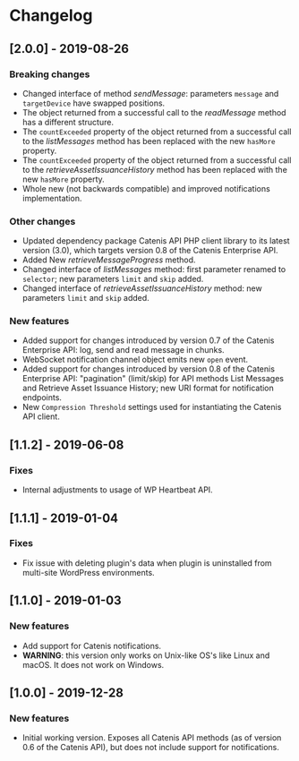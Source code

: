 # Changelog

## [2.0.0] - 2019-08-26

### Breaking changes
- Changed interface of method *sendMessage*: parameters `message` and `targetDevice` have swapped positions.
- The object returned from a successful call to the *readMessage* method has a different structure.
- The `countExceeded` property of the object returned from a successful call to the *listMessages* method has been
 replaced with the new `hasMore` property.
- The `countExceeded` property of the object returned from a successful call to the *retrieveAssetIssuanceHistory*
 method has been replaced with the new `hasMore` property.
- Whole new (not backwards compatible) and improved notifications implementation.

### Other changes
- Updated dependency package Catenis API PHP client library to its latest version (3.0), which targets version 0.8 of the Catenis Enterprise API.
- Added New *retrieveMessageProgress* method.
- Changed interface of *listMessages* method: first parameter renamed to `selector`; new parameters `limit` and `skip` added.
- Changed interface of *retrieveAssetIssuanceHistory* method: new parameters `limit` and `skip` added.

### New features
- Added support for changes introduced by version 0.7 of the Catenis Enterprise API: log, send and read message in chunks.
- WebSocket notification channel object emits new `open` event.
- Added support for changes introduced by version 0.8 of the Catenis Enterprise API: "pagination" (limit/skip) for API
 methods List Messages and Retrieve Asset Issuance History; new URI format for notification endpoints.
- New `Compression Threshold` settings used for instantiating the Catenis API client.

## [1.1.2] - 2019-06-08

### Fixes
- Internal adjustments to usage of WP Heartbeat API.

## [1.1.1] - 2019-01-04

### Fixes
* Fix issue with deleting plugin's data when plugin is uninstalled from multi-site WordPress environments.

## [1.1.0] - 2019-01-03

### New features
- Add support for Catenis notifications.
- **WARNING**: this version only works on Unix-like OS's like Linux and macOS. It does not work on Windows.

## [1.0.0] - 2019-12-28

### New features
- Initial working version. Exposes all Catenis API methods (as of version 0.6 of the Catenis API), but does not include support for notifications.
